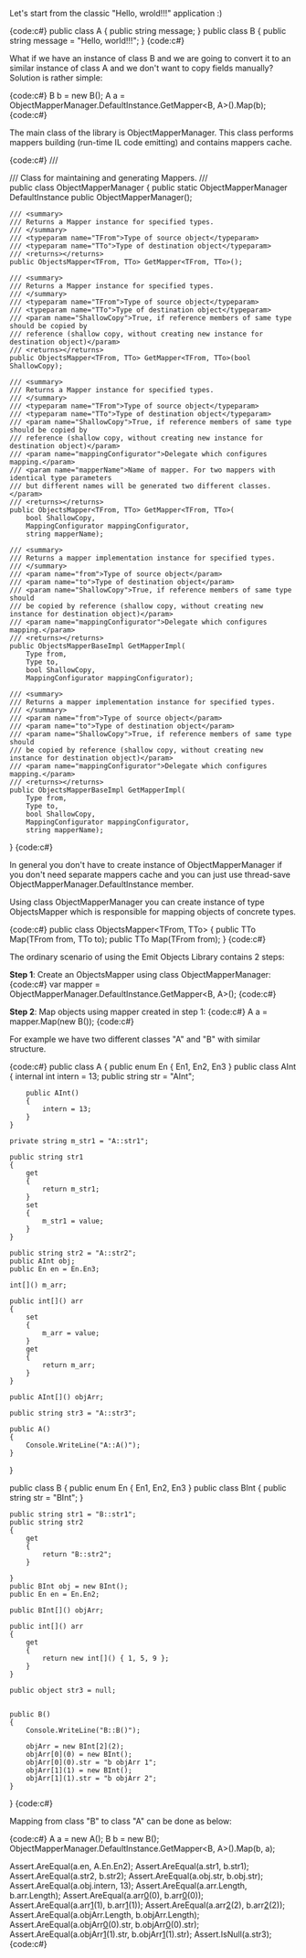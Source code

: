 Let's start from the classic "Hello, wrold!!!" application :)

{code:c#}
public class A
{
	public string message;
}
public class B
{
	public string message = "Hello, world!!!";
}
{code:c#}

What if we have an instance of class B and we are going to convert it to an similar instance of class A and we don't want to copy fields manually? Solution is rather simple:

{code:c#}
B b = new B();
A a = ObjectMapperManager.DefaultInstance.GetMapper<B, A>().Map(b);
{code:c#}

The main class of the library is ObjectMapperManager. This class performs mappers building (run-time IL code emitting) and contains mappers cache.

{code:c#}
/// <summary>
/// Class for maintaining and generating Mappers.
/// </summary>
public class ObjectMapperManager
{
    public static ObjectMapperManager DefaultInstance
    public ObjectMapperManager();
    
    /// <summary>
    /// Returns a Mapper instance for specified types.
    /// </summary>
    /// <typeparam name="TFrom">Type of source object</typeparam>
    /// <typeparam name="TTo">Type of destination object</typeparam>
    /// <returns></returns>
    public ObjectsMapper<TFrom, TTo> GetMapper<TFrom, TTo>();

    /// <summary>
    /// Returns a Mapper instance for specified types.
    /// </summary>
    /// <typeparam name="TFrom">Type of source object</typeparam>
    /// <typeparam name="TTo">Type of destination object</typeparam>
    /// <param name="ShallowCopy">True, if reference members of same type should be copied by
    /// reference (shallow copy, without creating new instance for destination object)</param>
    /// <returns></returns>
    public ObjectsMapper<TFrom, TTo> GetMapper<TFrom, TTo>(bool ShallowCopy);

    /// <summary>
    /// Returns a Mapper instance for specified types.
    /// </summary>
    /// <typeparam name="TFrom">Type of source object</typeparam>
    /// <typeparam name="TTo">Type of destination object</typeparam>
    /// <param name="ShallowCopy">True, if reference members of same type should be copied by
    /// reference (shallow copy, without creating new instance for destination object)</param>
    /// <param name="mappingConfigurator">Delegate which configures mapping.</param>
    /// <param name="mapperName">Name of mapper. For two mappers with identical type parameters
    /// but different names will be generated two different classes.</param>
    /// <returns></returns>
    public ObjectsMapper<TFrom, TTo> GetMapper<TFrom, TTo>(
        bool ShallowCopy,
        MappingConfigurator mappingConfigurator,
        string mapperName);

    /// <summary>
    /// Returns a mapper implementation instance for specified types.
    /// </summary>
    /// <param name="from">Type of source object</param>
    /// <param name="to">Type of destination object</param>
    /// <param name="ShallowCopy">True, if reference members of same type should
    /// be copied by reference (shallow copy, without creating new instance for destination object)</param>
    /// <param name="mappingConfigurator">Delegate which configures mapping.</param>
    /// <returns></returns>
    public ObjectsMapperBaseImpl GetMapperImpl(
        Type from,
        Type to,
        bool ShallowCopy,
        MappingConfigurator mappingConfigurator);

    /// <summary>
    /// Returns a mapper implementation instance for specified types.
    /// </summary>
    /// <param name="from">Type of source object</param>
    /// <param name="to">Type of destination object</param>
    /// <param name="ShallowCopy">True, if reference members of same type should
    /// be copied by reference (shallow copy, without creating new instance for destination object)</param>
    /// <param name="mappingConfigurator">Delegate which configures mapping.</param>
    /// <returns></returns>
    public ObjectsMapperBaseImpl GetMapperImpl(
        Type from,
        Type to,
        bool ShallowCopy,
        MappingConfigurator mappingConfigurator,
        string mapperName);
}
{code:c#}

In general you don't have to create instance of ObjectMapperManager if you don't need separate mappers cache and you can just use thread-save ObjectMapperManager.DefaultInstance member.

Using class ObjectMapperManager you can create instance of type ObjectsMapper which is responsible for mapping objects of concrete types.

{code:c#}
public class ObjectsMapper<TFrom, TTo>
{
    public TTo Map(TFrom from, TTo to);
    public TTo Map(TFrom from);
}
{code:c#}

The ordinary scenario of using the Emit Objects Library contains 2 steps:

**Step 1**: Create an ObjectsMapper using class ObjectMapperManager:
{code:c#}
var mapper = ObjectMapperManager.DefaultInstance.GetMapper<B, A>();
{code:c#}

**Step 2**: Map objects using mapper created in step 1:
{code:c#}
A a = mapper.Map(new B());
{code:c#}

For example we have two different classes "A" and "B" with similar structure.

{code:c#}
public class A
{
	public enum En
	{
		En1,
		En2,
		En3
	}
	public class AInt
	{
		internal int intern = 13;
		public string str = "AInt";

		public AInt()
		{
			intern = 13;
		}
	}

	private string m_str1 = "A::str1";

	public string str1
	{
		get
		{
			return m_str1;
		}
		set
		{
			m_str1 = value;
		}
	}

	public string str2 = "A::str2";
	public AInt obj;
	public En en = En.En3;

	int[]() m_arr;

	public int[]() arr
	{
		set
		{
			m_arr = value;
		}
		get
		{
			return m_arr;
		}
	}

	public AInt[]() objArr;

	public string str3 = "A::str3";

	public A()
	{
		Console.WriteLine("A::A()");
	}
}

public class B
{
	public enum En
	{
		En1,
		En2,
		En3
	}
	public class BInt
	{
		public string str = "BInt";
	}

	public string str1 = "B::str1";
	public string str2
	{
		get
		{
			return "B::str2";
		}

	}
	public BInt obj = new BInt();
	public En en = En.En2;

	public BInt[]() objArr;

	public int[]() arr
	{
		get
		{
			return new int[]() { 1, 5, 9 };
		}
	}

	public object str3 = null;


	public B()
	{
		Console.WriteLine("B::B()");

		objArr = new BInt[2](2);
		objArr[0](0) = new BInt();
		objArr[0](0).str = "b objArr 1";
		objArr[1](1) = new BInt();
		objArr[1](1).str = "b objArr 2";
	}
}
{code:c#}

Mapping from class "B" to class "A" can be done as below:

{code:c#}
A a = new A();
B b = new B();
ObjectMapperManager.DefaultInstance.GetMapper<B, A>().Map(b, a);

Assert.AreEqual(a.en, A.En.En2);
Assert.AreEqual(a.str1, b.str1);
Assert.AreEqual(a.str2, b.str2);
Assert.AreEqual(a.obj.str, b.obj.str);
Assert.AreEqual(a.obj.intern, 13);
Assert.AreEqual(a.arr.Length, b.arr.Length);
Assert.AreEqual(a.arr[0](0)(0), b.arr[0](0)(0));
Assert.AreEqual(a.arr[1](1)(1), b.arr[1](1)(1));
Assert.AreEqual(a.arr[2](2)(2), b.arr[2](2)(2));
Assert.AreEqual(a.objArr.Length, b.objArr.Length);
Assert.AreEqual(a.objArr[0](0)(0).str, b.objArr[0](0)(0).str);
Assert.AreEqual(a.objArr[1](1)(1).str, b.objArr[1](1)(1).str);
Assert.IsNull(a.str3);
{code:c#}

